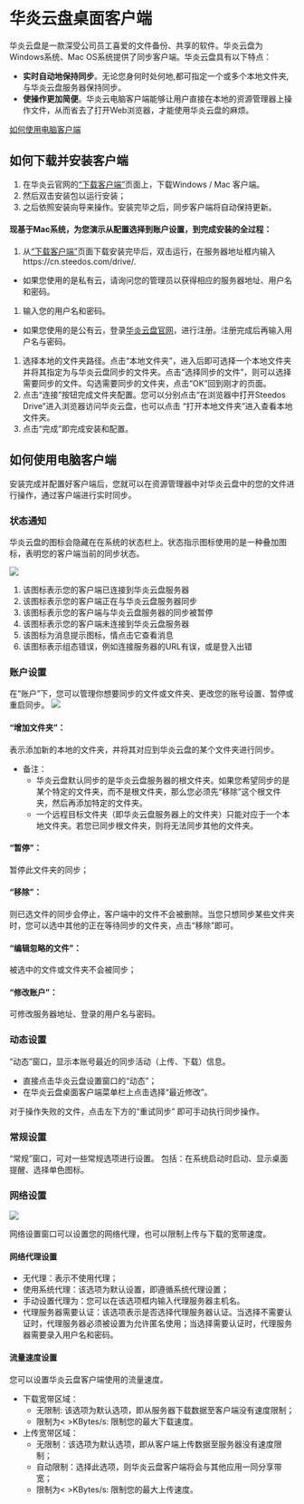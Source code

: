 # 华炎云盘桌面客户端
华炎云盘是一款深受公司员工喜爱的文件备份、共享的软件。华炎云盘为Windows系统、Mac OS系统提供了同步客户端。华炎云盘具有以下特点：
- **实时自动地保持同步**。无论您身何时处何地,都可指定一个或多个本地文件夹,与华炎云盘服务器保持同步。
- **使操作更加简便**。华炎云电脑客户端能够让用户直接在本地的资源管理器上操作文件，从而省去了打开Web浏览器，才能使用华炎云盘的麻烦。

[如何使用电脑客户端](PC_client.md#如何使用电脑客户端)

## 如何下载并安装客户端
1. 在华炎云官网的[“下载客户端”](https://www.steedos.com/cn/drive/downloads/)页面上，下载Windows / Mac 客户端。
1. 然后双击安装包以运行安装；
1. 之后依照安装向导来操作。安装完毕之后，同步客户端将自动保持更新。

#### 现基于Mac系统，为您演示从配置选择到账户设置，到完成安装的全过程：
1. 从[“下载客户端”](https://www.steedos.com/cn/drive/downloads/)页面下载安装完毕后，双击运行，在服务器地址框内输入https://cn.steedos.com/drive/.
  - 如果您使用的是私有云，请询问您的管理员以获得相应的服务器地址、用户名和密码。
1. 输入您的用户名和密码。
  - 如果您使用的是公有云，登录[华炎云盘官网](https://cn.steedos.com/drive/)，进行注册。注册完成后再输入用户名与密码。
1. 选择本地的文件夹路径。点击“本地文件夹”，进入后即可选择一个本地文件夹并将其指定为与华炎云盘同步的文件夹。点击“选择同步的文件”，则可以选择需要同步的文件。勾选需要同步的文件夹，点击“OK”回到刚才的页面。
2. 点击“连接”按钮完成文件夹配置。您可以分别点击“在浏览器中打开Steedos Drive”进入浏览器访问华炎云盘，也可以点击 “打开本地文件夹”进入查看本地文件夹。
3. 点击“完成”即完成安装和配置。

## 如何使用电脑客户端

安装完成并配置好客户端后，您就可以在资源管理器中对华炎云盘中的您的文件进行操作，通过客户端进行实时同步。

### 状态通知
华炎云盘的图标会隐藏在在系统的状态栏上。状态指示图标使用的是一种叠加图标，表明您的客户端当前的同步状态。

![](images/客户端状态.jpg)

  1. 该图标表示您的客户端已连接到华炎云盘服务器
  2. 该图标表示您的客户端正在与华炎云盘服务器同步
  3. 该图标表示您的客户端与华炎云盘服务器的同步被暂停
  4. 该图标表示您的客户端未连接到华炎云盘服务器
  5. 该图标为消息提示图标，情点击它查看消息
  6. 该图标表示组态错误，例如连接服务器的URL有误，或是登入出错

### 账户设置
在“账户”下，您可以管理你想要同步的文件或文件夹、更改您的账号设置、暂停或重启同步。
![](images/pc_client_account.png)
#### “增加文件夹”：
表示添加新的本地的文件夹，并将其对应到华炎云盘的某个文件夹进行同步。
- 备注：
  - 华炎云盘默认同步的是华炎云盘服务器的根文件夹。如果您希望同步的是某个特定的文件夹，而不是根文件夹，那么您必须先“移除”这个根文件夹，然后再添加特定的文件夹。
  - 一个远程目标文件夹（即华炎云盘服务器上的文件夹）只能对应于一个本地文件夹。若您已同步根文件夹，则将无法同步其他的文件夹。

####  “暂停”：
暂停此文件夹的同步；

#### “移除”：
则已选文件的同步会停止，客户端中的文件不会被删除。当您只想同步某些文件夹时，您可以选中其他的正在等待同步的文件夹，点击“移除”即可。

####  “编辑忽略的文件”：
被选中的文件或文件夹不会被同步；

#### “修改账户”：
可修改服务器地址、登录的用户名与密码。

### 动态设置
 “动态”窗口，显示本账号最近的同步活动（上传、下载）信息。 
- 直接点击华炎云盘设置窗口的“动态”；
- 在华炎云盘桌面客户端菜单栏上点击选择“最近修改”。

对于操作失败的文件，点击左下方的“重试同步” 即可手动执行同步操作。

### 常规设置
“常规”窗口，可对一些常规选项进行设置。
 包括：在系统启动时启动、显示桌面提醒、选择单色图标。

### 网络设置
![](images/pc_client_network.png)

网络设置窗口可以设置您的网络代理，也可以限制上传与下载的宽带速度。

#### 网络代理设置
- 无代理：表示不使用代理；
- 使用系统代理：该选项为默认设置，即遵循系统代理设置；
- 手动设置代理为：您可以在该选项框内输入代理服务器主机名。
- 代理服务器需要认证：该选项表示是否选择代理服务器认证。当选择不需要认证时，代理服务器必须被设置为允许匿名使用；当选择需要认证时，代理服务器需要录入用户名和密码。

#### 流量速度设置
您可以设置华炎云盘客户端使用的流量速度。
- 下载宽带区域：
  - 无限制: 该选项为默认选项，即从服务器下载数据至客户端没有速度限制；
  - 限制为< >KBytes/s: 限制您的最大下载速度。
- 上传宽带区域：
  - 无限制：该选项为默认选项，即从客户端上传数据至服务器没有速度限制；
  - 自动限制：选择此选项，则华炎云盘客户端将会与其他应用一同分享带宽；
  - 限制为< >KBytes/s: 限制您的最大上传速度。




